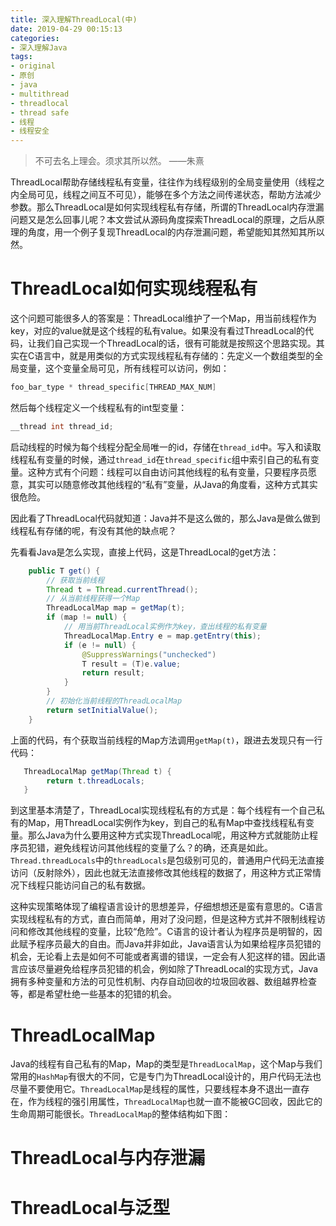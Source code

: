 ```yaml
---
title: 深入理解ThreadLocal(中)
date: 2019-04-29 00:15:13
categories:
- 深入理解Java
tags:
- original
- 原创
- java
- multithread
- threadlocal
- thread safe
- 线程
- 线程安全
---
```

> 不可去名上理会。须求其所以然。  ——朱熹

ThreadLocal帮助存储线程私有变量，往往作为线程级别的全局变量使用（线程之内全局可见，线程之间互不可见），能够在多个方法之间传递状态，帮助方法减少参数。那么ThreadLocal是如何实现线程私有存储，所谓的ThreadLocal内存泄漏问题又是怎么回事儿呢？本文尝试从源码角度探索ThreadLocal的原理，之后从原理的角度，用一个例子复现ThreadLocal的内存泄漏问题，希望能知其然知其所以然。

# ThreadLocal如何实现线程私有
这个问题可能很多人的答案是：ThreadLocal维护了一个Map，用当前线程作为key，对应的value就是这个线程的私有value。如果没有看过ThreadLocal的代码，让我们自己实现一个ThreadLocal的话，很有可能就是按照这个思路实现。其实在C语言中，就是用类似的方式实现线程私有存储的：先定义一个数组类型的全局变量，这个变量全局可见，所有线程可以访问，例如：
```c
foo_bar_type * thread_specific[THREAD_MAX_NUM]
```
然后每个线程定义一个线程私有的int型变量：
```c
__thread int thread_id;
```
启动线程的时候为每个线程分配全局唯一的id，存储在`thread_id`中。写入和读取线程私有变量的时候，通过`thread_id`在`thread_specific`组中索引自己的私有变量。这种方式有个问题：线程可以自由访问其他线程的私有变量，只要程序员愿意，其实可以随意修改其他线程的“私有”变量，从Java的角度看，这种方式其实很危险。

因此看了ThreadLocal代码就知道：Java并不是这么做的，那么Java是做么做到线程私有存储的呢，有没有其他的缺点呢？

先看看Java是怎么实现，直接上代码，这是ThreadLocal的get方法：
```java
    public T get() {
        // 获取当前线程
        Thread t = Thread.currentThread();
        // 从当前线程获得一个Map
        ThreadLocalMap map = getMap(t);
        if (map != null) {
            // 用当前ThreadLocal实例作为key，查出线程的私有变量
            ThreadLocalMap.Entry e = map.getEntry(this);
            if (e != null) {
                @SuppressWarnings("unchecked")
                T result = (T)e.value;
                return result;
            }
        }
        // 初始化当前线程的ThreadLocalMap
        return setInitialValue();
    }
```
上面的代码，有个获取当前线程的Map方法调用`getMap(t)`，跟进去发现只有一行代码：
```java
   ThreadLocalMap getMap(Thread t) {
        return t.threadLocals;
   }
```
到这里基本清楚了，ThreadLocal实现线程私有的方式是：每个线程有一个自己私有的Map，用ThreadLocal实例作为key，到自己的私有Map中查找线程私有变量。那么Java为什么要用这种方式实现ThreadLocal呢，用这种方式就能防止程序员犯错，避免线程访问其他线程的变量了么？的确，还真是如此。`Thread.threadLocals`中的`threadLocals`是包级别可见的，普通用户代码无法直接访问（反射除外），因此也就无法直接修改其他线程的数据了，用这种方式正常情况下线程只能访问自己的私有数据。

这种实现策略体现了编程语言设计的思想差异，仔细想想还是蛮有意思的。C语言实现线程私有的方式，直白而简单，用对了没问题，但是这种方式并不限制线程访问和修改其他线程的变量，比较“危险”。C语言的设计者认为程序员是明智的，因此赋予程序员最大的自由。而Java并非如此，Java语言认为如果给程序员犯错的机会，无论看上去是如何不可能或者离谱的错误，一定会有人犯这样的错。因此语言应该尽量避免给程序员犯错的机会，例如除了ThreadLocal的实现方式，Java拥有多种变量和方法的可见性机制、内存自动回收的垃圾回收器、数组越界检查等，都是希望杜绝一些基本的犯错的机会。

# ThreadLocalMap
Java的线程有自己私有的Map，Map的类型是`ThreadLocalMap`，这个Map与我们常用的`HashMap`有很大的不同，它是专门为ThreadLocal设计的，用户代码无法也尽量不要使用它。`ThreadLocalMap`是线程的属性，只要线程本身不退出一直存在，作为线程的强引用属性，`ThreadLocalMap`也就一直不能被GC回收，因此它的生命周期可能很长。`ThreadLocalMap`的整体结构如下图：


# ThreadLocal与内存泄漏

# ThreadLocal与泛型

